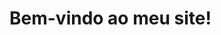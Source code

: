 <!DOCTYPE html>
<html lang="pt-BR">
<head>
    <meta charset="UTF-8">
    <title>Meu Site</title>
</head>
<body>
    <h1>Bem-vindo ao meu site!</h1>
</body>
</html>
